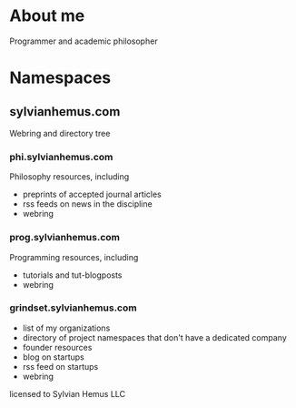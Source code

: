 # About me
Programmer and academic philosopher
# Namespaces
## sylvianhemus.com
 Webring and directory tree
### phi.sylvianhemus.com
Philosophy resources, including 
 - preprints of accepted journal articles
 - rss feeds on news in the discipline
 - webring
### prog.sylvianhemus.com
 Programming resources, including
 - tutorials and tut-blogposts
 - webring
### grindset.sylvianhemus.com
 - list of my organizations
 - directory of project namespaces that don't have a dedicated company 
 - founder resources
 - blog on startups
 - rss feed on startups
 - webring


licensed to Sylvian Hemus LLC
